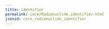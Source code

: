 ```yaml
---
title: identifier
permalink: core/Radionuclide.identifier.html
jsonid: core_radionuclide_identifier
---
```

